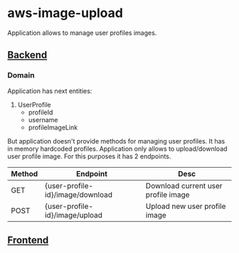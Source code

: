 # aws-image-upload

Application allows to manage user profiles images.

## [Backend](https://github.com/DendeberiaOleksandr/aws-image-upload/tree/master)

### Domain
Application has next entities:
1. UserProfile
    - profileId
    - username
    - profileImageLink

But application doesn't provide methods for managing user profiles. It has in memory hardcoded profiles. Application only allows to upload/download user profile image. For this purposes it has 2 endpoints.

| Method  | Endpoint | Desc |
| ------------- | ------------- | ------------- |
| GET  | {user-profile-id}/image/download  | Download current user profile image |
| POST  | {user-profile-id}/image/upload  | Upload new user profile image |

## [Frontend](https://github.com/DendeberiaOleksandr/aws-image-upload/tree/frontend)
